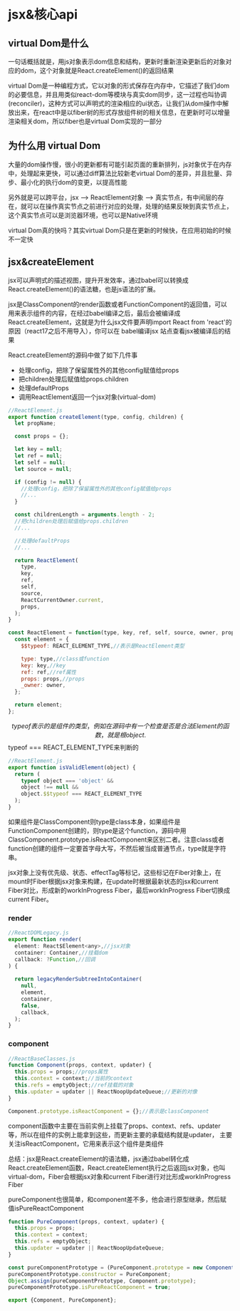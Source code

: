 # jsx&核心api

## virtual Dom是什么

一句话概括就是，用js对象表示dom信息和结构，更新时重新渲染更新后的对象对应的dom，这个对象就是React.createElement()的返回结果

virtual Dom是一种编程方式，它以对象的形式保存在内存中，它描述了我们dom的必要信息，并且用类似react-dom等模块与真实dom同步，这一过程也叫协调(reconciler)，这种方式可以声明式的渲染相应的ui状态，让我们从dom操作中解放出来，在react中是以fiber树的形式存放组件树的相关信息，在更新时可以增量渲染相关dom，所以fiber也是virtual Dom实现的一部分

## 为什么用 virtual Dom

大量的dom操作慢，很小的更新都有可能引起页面的重新排列，js对象优于在内存中，处理起来更快，可以通过diff算法比较新老virtual Dom的差异，并且批量、异步、最小化的执行dom的变更，以提高性能

另外就是可以跨平台，jsx --> ReactElement对象 --> 真实节点，有中间层的存在，就可以在操作真实节点之前进行对应的处理，处理的结果反映到真实节点上，这个真实节点可以是浏览器环境，也可以是Native环境

virtual Dom真的快吗？其实virtual Dom只是在更新的时候快，在应用初始的时候不一定快

## jsx&createElement

jsx可以声明式的描述视图，提升开发效率，通过babel可以转换成React.createElement()的语法糖，也是js语法的扩展。

jsx是ClassComponent的render函数或者FunctionComponent的返回值，可以用来表示组件的内容，在经过babel编译之后，最后会被编译成React.createElement，这就是为什么jsx文件要声明import React from 'react'的原因（react17之后不用导入），你可以在 babel编译jsx 站点查看jsx被编译后的结果

React.createElement的源码中做了如下几件事

* 处理config，把除了保留属性外的其他config赋值给props
* 把children处理后赋值给props.children
* 处理defaultProps
* 调用ReactElement返回一个jsx对象(virtual-dom)


```javascript
//ReactElement.js
export function createElement(type, config, children) {
  let propName;

  const props = {};

  let key = null;
  let ref = null;
  let self = null;
  let source = null;

  if (config != null) {
    //处理config，把除了保留属性外的其他config赋值给props
    //...
  }

  const childrenLength = arguments.length - 2;
  //把children处理后赋值给props.children
  //...

  //处理defaultProps
  //...

  return ReactElement(
    type,
    key,
    ref,
    self,
    source,
    ReactCurrentOwner.current,
    props,
  );
}

const ReactElement = function(type, key, ref, self, source, owner, props) {
  const element = {
    $$typeof: REACT_ELEMENT_TYPE,//表示是ReactElement类型

    type: type,//class或function
    key: key,//key
    ref: ref,//ref属性
    props: props,//props
    _owner: owner,
  };

  return element;
};


```
$$typeof表示的是组件的类型，例如在源码中有一个检查是否是合法Element的函数，就是根object.$$typeof === REACT_ELEMENT_TYPE来判断的

```javascript
//ReactElement.js
export function isValidElement(object) {
  return (
    typeof object === 'object' &&
    object !== null &&
    object.$$typeof === REACT_ELEMENT_TYPE
  );
}

```
如果组件是ClassComponent则type是class本身，如果组件是FunctionComponent创建的，则type是这个function，源码中用ClassComponent.prototype.isReactComponent来区别二者。注意class或者function创建的组件一定要首字母大写，不然后被当成普通节点，type就是字符串。

jsx对象上没有优先级、状态、effectTag等标记，这些标记在Fiber对象上，在mount时Fiber根据jsx对象来构建，在update时根据最新状态的jsx和current Fiber对比，形成新的workInProgress Fiber，最后workInProgress Fiber切换成current Fiber。

### render

```javascript
//ReactDOMLegacy.js
export function render(
  element: React$Element<any>,//jsx对象
  container: Container,//挂载dom
  callback: ?Function,//回调
) {
  
  return legacyRenderSubtreeIntoContainer(
    null,
    element,
    container,
    false,
    callback,
  );
}
```

### component

```javascript
//ReactBaseClasses.js
function Component(props, context, updater) {
  this.props = props;//props属性
  this.context = context;//当前的context
  this.refs = emptyObject;//ref挂载的对象
  this.updater = updater || ReactNoopUpdateQueue;//更新的对像
}

Component.prototype.isReactComponent = {};//表示是classComponent
```
component函数中主要在当前实例上挂载了props、context、refs、updater等，所以在组件的实例上能拿到这些，而更新主要的承载结构就是updater， 主要关注isReactComponent，它用来表示这个组件是类组件

总结：jsx是React.createElement的语法糖，jsx通过babel转化成React.createElement函数，React.createElement执行之后返回jsx对象，也叫virtual-dom，Fiber会根据jsx对象和current Fiber进行对比形成workInProgress Fiber

pureComponent也很简单，和component差不多，他会进行原型继承，然后赋值isPureReactComponent
```javascript
function PureComponent(props, context, updater) {
  this.props = props;
  this.context = context;
  this.refs = emptyObject;
  this.updater = updater || ReactNoopUpdateQueue;
}

const pureComponentPrototype = (PureComponent.prototype = new ComponentDummy());
pureComponentPrototype.constructor = PureComponent;
Object.assign(pureComponentPrototype, Component.prototype);
pureComponentPrototype.isPureReactComponent = true;

export {Component, PureComponent};
```